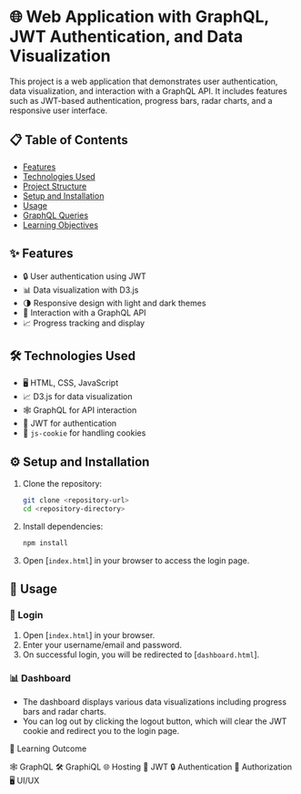 # 🌐 Web Application with GraphQL, JWT Authentication, and Data Visualization

This project is a web application that demonstrates user authentication, data visualization, and interaction with a GraphQL API. It includes features such as JWT-based authentication, progress bars, radar charts, and a responsive user interface.

## 📋 Table of Contents

- [Features](#features)
- [Technologies Used](#technologies-used)
- [Project Structure](#project-structure)
- [Setup and Installation](#setup-and-installation)
- [Usage](#usage)
- [GraphQL Queries](#graphql-queries)
- [Learning Objectives](#learning-objectives)

## ✨ Features

- 🔒 User authentication using JWT
- 📊 Data visualization with D3.js
- 🌗 Responsive design with light and dark themes
- 🚀 Interaction with a GraphQL API
- 📈 Progress tracking and display

## 🛠 Technologies Used

- 🖥 HTML, CSS, JavaScript
- 📈 D3.js for data visualization
- 🕸 GraphQL for API interaction
- 🔑 JWT for authentication
- 🍪 `js-cookie` for handling cookies

## ⚙️ Setup and Installation

1. Clone the repository:
    ```sh
    git clone <repository-url>
    cd <repository-directory>
    ```

2. Install dependencies:
    ```sh
    npm install
    ```

3. Open [`index.html`] in your browser to access the login page.

## 🚀 Usage

### 🔑 Login

1. Open [`index.html`] in your browser.
2. Enter your username/email and password.
3. On successful login, you will be redirected to [`dashboard.html`].

### 📊 Dashboard

- The dashboard displays various data visualizations including progress bars and radar charts.
- You can log out by clicking the logout button, which will clear the JWT cookie and redirect you to the login page.

🎯 Learning Outcome

🕸 GraphQL
🛠 GraphiQL
🌐 Hosting
🔑 JWT
🔒 Authentication
🔐 Authorization
🖥 UI/UX

